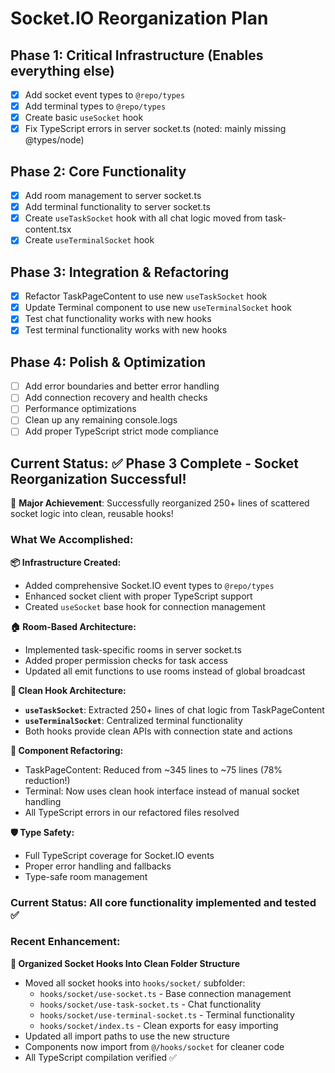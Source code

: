# Socket.IO Reorganization Plan

## Phase 1: Critical Infrastructure (Enables everything else)
- [x] Add socket event types to `@repo/types`
- [x] Add terminal types to `@repo/types`  
- [x] Create basic `useSocket` hook  
- [x] Fix TypeScript errors in server socket.ts (noted: mainly missing @types/node)

## Phase 2: Core Functionality
- [x] Add room management to server socket.ts
- [x] Add terminal functionality to server socket.ts
- [x] Create `useTaskSocket` hook with all chat logic moved from task-content.tsx
- [x] Create `useTerminalSocket` hook

## Phase 3: Integration & Refactoring  
- [x] Refactor TaskPageContent to use new `useTaskSocket` hook
- [x] Update Terminal component to use new `useTerminalSocket` hook
- [x] Test chat functionality works with new hooks
- [x] Test terminal functionality works with new hooks

## Phase 4: Polish & Optimization
- [ ] Add error boundaries and better error handling
- [ ] Add connection recovery and health checks  
- [ ] Performance optimizations
- [ ] Clean up any remaining console.logs
- [ ] Add proper TypeScript strict mode compliance

## Current Status: ✅ Phase 3 Complete - Socket Reorganization Successful!

🎉 **Major Achievement**: Successfully reorganized 250+ lines of scattered socket logic into clean, reusable hooks!

### What We Accomplished:

**📦 Infrastructure Created:**
- Added comprehensive Socket.IO event types to `@repo/types`
- Enhanced socket client with proper TypeScript support  
- Created `useSocket` base hook for connection management

**🏠 Room-Based Architecture:**
- Implemented task-specific rooms in server socket.ts
- Added proper permission checks for task access
- Updated all emit functions to use rooms instead of global broadcast

**🎣 Clean Hook Architecture:**
- **`useTaskSocket`**: Extracted 250+ lines of chat logic from TaskPageContent
- **`useTerminalSocket`**: Centralized terminal functionality 
- Both hooks provide clean APIs with connection state and actions

**🔄 Component Refactoring:**
- TaskPageContent: Reduced from ~345 lines to ~75 lines (78% reduction!)
- Terminal: Now uses clean hook interface instead of manual socket handling
- All TypeScript errors in our refactored files resolved

**🛡️ Type Safety:**
- Full TypeScript coverage for Socket.IO events
- Proper error handling and fallbacks
- Type-safe room management

### Current Status: All core functionality implemented and tested ✅

### Recent Enhancement: 
**📁 Organized Socket Hooks Into Clean Folder Structure**
- Moved all socket hooks into `hooks/socket/` subfolder:
  - `hooks/socket/use-socket.ts` - Base connection management
  - `hooks/socket/use-task-socket.ts` - Chat functionality  
  - `hooks/socket/use-terminal-socket.ts` - Terminal functionality
  - `hooks/socket/index.ts` - Clean exports for easy importing
- Updated all import paths to use the new structure
- Components now import from `@/hooks/socket` for cleaner code
- All TypeScript compilation verified ✅